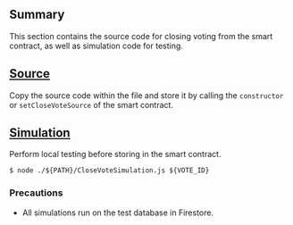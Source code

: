 ## Summary

This section contains the source code for closing voting from the smart contract, as well as
simulation code for testing.

## [Source](./CloseVoteSource.js)

Copy the source code within the file and store it by calling the `constructor` or `setCloseVoteSource` of the smart
contract.

## [Simulation](./CloseVoteSimulation.js)

Perform local testing before storing in the smart contract.

```
$ node ./${PATH}/CloseVoteSimulation.js ${VOTE_ID} 
```

### Precautions

- All simulations run on the test database in Firestore. 

